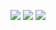 ![](https://files.catbox.moe/4kun0l.jpg) ![](https://files.catbox.moe/fxieck.jpg) ![](https://files.catbox.moe/qrkeqj.jpg)
